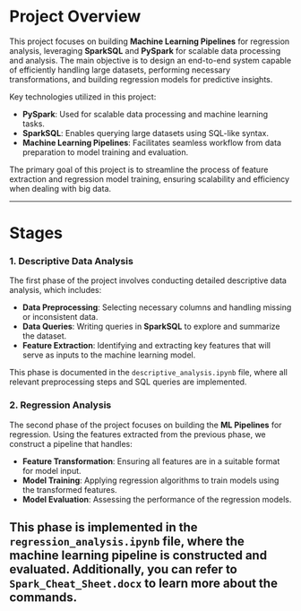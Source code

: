 # Project Overview

This project focuses on building **Machine Learning Pipelines** for regression analysis, leveraging **SparkSQL** and **PySpark** for scalable data processing and analysis. The main objective is to design an end-to-end system capable of efficiently handling large datasets, performing necessary transformations, and building regression models for predictive insights.

Key technologies utilized in this project:
- **PySpark**: Used for scalable data processing and machine learning tasks.
- **SparkSQL**: Enables querying large datasets using SQL-like syntax.
- **Machine Learning Pipelines**: Facilitates seamless workflow from data preparation to model training and evaluation.

The primary goal of this project is to streamline the process of feature extraction and regression model training, ensuring scalability and efficiency when dealing with big data.

---

# Stages

### 1. Descriptive Data Analysis
The first phase of the project involves conducting detailed descriptive data analysis, which includes:
- **Data Preprocessing**: Selecting necessary columns and handling missing or inconsistent data.
- **Data Queries**: Writing queries in **SparkSQL** to explore and summarize the dataset.
- **Feature Extraction**: Identifying and extracting key features that will serve as inputs to the machine learning model.

This phase is documented in the `descriptive_analysis.ipynb` file, where all relevant preprocessing steps and SQL queries are implemented.

### 2. Regression Analysis
The second phase of the project focuses on building the **ML Pipelines** for regression. Using the features extracted from the previous phase, we construct a pipeline that handles:
- **Feature Transformation**: Ensuring all features are in a suitable format for model input.
- **Model Training**: Applying regression algorithms to train models using the transformed features.
- **Model Evaluation**: Assessing the performance of the regression models.

This phase is implemented in the `regression_analysis.ipynb` file, where the machine learning pipeline is constructed and evaluated.
Additionally, you can refer to `Spark_Cheat_Sheet.docx` to learn more about the commands.
---
